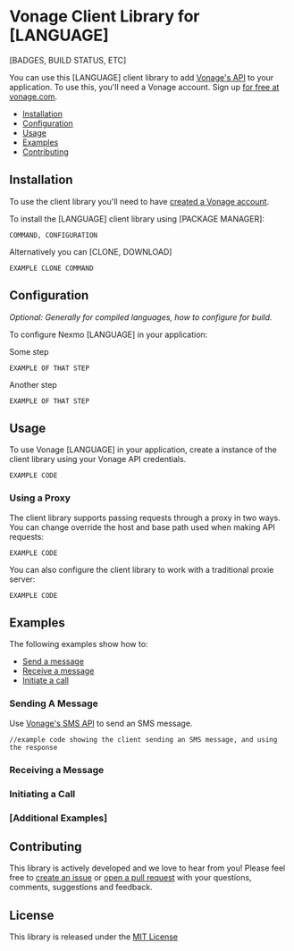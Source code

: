 Vonage Client Library for [LANGUAGE]
===================================
[BADGES, BUILD STATUS, ETC]

You can use this [LANGUAGE] client library to add [Vonage's API](#api-coverage) to your application. To use this, you'll 
need a Vonage account. Sign up [for free at vonage.com][signup]. 

 * [Installation](#installation)
 * [Configuration](#configuration)
 * [Usage](#usage)
 * [Examples](#examples)
  * [Contributing](#contributing) 


Installation
------------

To use the client library you'll need to have [created a Vonage account][signup]. 

To install the [LANGUAGE] client library using [PACKAGE MANAGER]:

    COMMAND, CONFIGURATION

Alternatively you can [CLONE, DOWNLOAD]

    EXAMPLE CLONE COMMAND


Configuration
-------------
_Optional: Generally for compiled languages, how to configure for build._

To configure Nexmo [LANGUAGE] in your application:

Some step 

    EXAMPLE OF THAT STEP
    
Another step

    EXAMPLE OF THAT STEP
    
Usage
-----
To use Vonage [LANGUAGE] in your application, create a instance of the client library using your Vonage API credentials. 

    EXAMPLE CODE
    
### Using a Proxy
    
The client library supports passing requests through a proxy in two ways. You can change override the host and base path
used when making API requests:

    EXAMPLE CODE
    
You can also configure the client library to work with a traditional proxie server:

    EXAMPLE CODE

Examples
--------
The following examples show how to:
 * [Send a message](#sending-a-message)
 * [Receive a message](#receiving-a-message)
 * [Initiate a call](#initiating-a-call)

### Sending A Message

Use [Vonage's SMS API][doc_sms] to send an SMS message. 

    //example code showing the client sending an SMS message, and using the response


### Receiving a Message

### Initiating a Call

### [Additional Examples]

Contributing
------------

This library is actively developed and we love to hear from you! Please feel free to [create an issue][issues] or [open a pull request][pulls] with your questions, comments, suggestions and feedback.

License
-------

This library is released under the [MIT License][license]

[create_account]: https://docs.nexmo.com/tools/dashboard#setting-up-your-nexmo-account
[signup]: https://dashboard.nexmo.com/sign-up?utm_source=DEV_REL&utm_medium=github&utm_campaign=[LANGUAGE]-client-library
[doc_sms]: https://docs.nexmo.com/api-ref/sms-api?utm_source=DEV_REL&utm_medium=github&utm_campaign=[LANGUAGE]-client-library
[license]: LICENSE.txt
[issues]: https://github.com/vonage/vonage-[LANGUAGE]-sdk/issues
[pulls]: https://github.com/vonage/vonage-[LANGUAGE]-sdk/pulls

